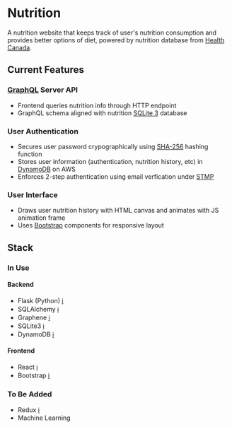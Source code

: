 # Nutrition
A nutrition website that keeps track of user's nutrition consumption and provides better options of diet, powered by nutrition database from [Health Canada](https://www.canada.ca/en/health-canada/services/food-nutrition/healthy-eating/nutrient-data.html). 

## Current Features
### [GraphQL](https://graphql.org/) Server API
* Frontend queries nutrition info through HTTP endpoint
* GraphQL schema aligned with nutrition [SQLite 3](https://www.sqlite.org/index.html) database

### User Authentication
* Secures user password crypographically using [SHA-256](https://en.wikipedia.org/wiki/SHA-2) hashing function
* Stores user information (authentication, nutrition history, etc) in [DynamoDB](https://aws.amazon.com/dynamodb/?sc_channel=PS&sc_campaign=acquisition_CA&sc_publisher=google&sc_medium=dynamodb_hv_b&sc_content=dynamodb_e&sc_detail=dynamodb&sc_category=dynamodb&sc_segment=73324893296&sc_matchtype=e&sc_country=CA&s_kwcid=AL!4422!3!73324893296!e!!g!!dynamodb&ef_id=CjwKCAiAhc7yBRAdEiwAplGxXyR0XFZXyHneV6RUd7qsRX7j3LuqgtkGa5w3DBL2o-oDEFQQWNI-nRoC1bYQAvD_BwE:G:s) on AWS
* Enforces 2-step authentication using email verfication under [STMP](https://en.wikipedia.org/wiki/Simple_Mail_Transfer_Protocol)

### User Interface
* Draws user nutrition history with HTML canvas and animates with JS animation frame
* Uses [Bootstrap](https://getbootstrap.com/) components for responsive layout

## Stack
### In Use
#### Backend
* Flask (Python) [ℹ](https://flask.palletsprojects.com/en/1.1.x/)
* SQLAlchemy [ℹ](https://www.sqlalchemy.org/)
* Graphene [ℹ](https://graphene-python.org/)
* SQLite3 [ℹ](https://www.sqlite.org/index.html)
* DynamoDB [ℹ](https://aws.amazon.com/dynamodb/?sc_channel=PS&sc_campaign=acquisition_CA&sc_publisher=google&sc_medium=dynamodb_hv_b&sc_content=dynamodb_e&sc_detail=dynamodb&sc_category=dynamodb&sc_segment=73324893296&sc_matchtype=e&sc_country=CA&s_kwcid=AL!4422!3!73324893296!e!!g!!dynamodb&ef_id=CjwKCAiAhc7yBRAdEiwAplGxXyR0XFZXyHneV6RUd7qsRX7j3LuqgtkGa5w3DBL2o-oDEFQQWNI-nRoC1bYQAvD_BwE:G:s)
#### Frontend
* React [ℹ](https://reactjs.org/)
* Bootstrap [ℹ](https://getbootstrap.com/)
### To Be Added
* Redux [ℹ](https://redux.js.org/)
* Machine Learning

